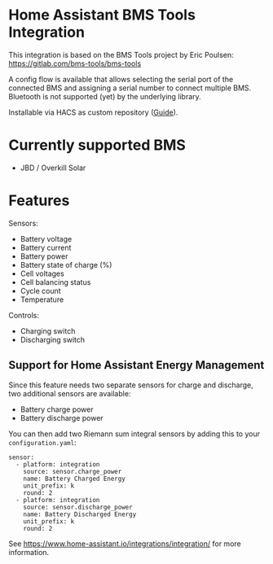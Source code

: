 # Home Assistant BMS Tools Integration
This integration is based on the BMS Tools project by Eric Poulsen: https://gitlab.com/bms-tools/bms-tools

A config flow is available that allows selecting the serial port of the connected BMS and assigning a serial number to connect multiple BMS.<br>
Bluetooth is not supported (yet) by the underlying library.

Installable via HACS as custom repository ([Guide](https://codingcyclist.medium.com/how-to-install-any-custom-component-from-github-in-less-than-5-minutes-ad84e6dc56ff)).

# Currently supported BMS
- JBD / Overkill Solar

# Features

Sensors:
- Battery voltage
- Battery current
- Battery power
- Battery state of charge (%)
- Cell voltages
- Cell balancing status
- Cycle count
- Temperature

Controls:
- Charging switch
- Discharging switch

## Support for Home Assistant Energy Management
Since this feature needs two separate sensors for charge and discharge, two additional sensors are available:
- Battery charge power
- Battery discharge power

You can then add two Riemann sum integral sensors by adding this to your `configuration.yaml`:
```
sensor:
  - platform: integration
    source: sensor.charge_power
    name: Battery Charged Energy
    unit_prefix: k
    round: 2
  - platform: integration
    source: sensor.discharge_power
    name: Battery Discharged Energy
    unit_prefix: k
    round: 2
```

See https://www.home-assistant.io/integrations/integration/ for more information.
